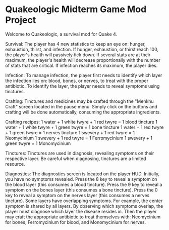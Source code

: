 # Quakeologic Midterm Game Mod Project
Welcome to Quakeologic, a survival mod for Quake 4. 

Survival:
The player has 4 new statistics to keep an eye on: hunger, exhaustion, thirst, and infection. If hunger, exhaustion, or thirst reach 100, the player's health will passively tick down. If several stats are at their maximum, the player's health will decrease proportionally with the number of stats that are critical. If infection reaches its maximum, the player dies. 

Infection:
To manage infection, the player first needs to identify which layer the infection lies on: blood, bones, or nerves, to treat with the proper antibiotic. To identify the layer, the player needs to reveal symptoms using tinctures. 

Crafting:
Tinctures and medicines may be crafted through the "Menkhu Craft" screen located in the pause menu. Simply click on the buttons and crafting will be done automatically, consuming the appropriate ingredients.

Crafting recipes:
1 water + 1 white twyre + 1 red twyre = 1 blood tincture 
1 water + 1 white twyre + 1 green twyre = 1 bone tincture 
1 water + 1 red twyre + 1 green twyre = 1 nerves tincture
1 swevery + 1 red twyre = 1 Neomycinium
1 swevery + 1 red twyre = 1 Ferromycinium 
1 swevery + 1 green twyre = 1 Monomycinium

Tinctures:
Tinctures are used in diagnosis, revealing symptoms on their respective layer. Be careful when diagnosing, tinctures are a limited resource. 

Diagnostics:
The diagnostics screen is located on the player HUD. Initially, you have no symptoms revealed. 
Press the 8 key to reveal a symptom on the blood layer (this consumes a blood tincture).
Press the 9 key to reveal a symptom on the bones layer (this consumes a bone tincture).
Press the 0 key to reveal a symptom on the nerves layer (this consumes a nerves tincture).
Some layers have overlapping symptoms. For example, the center symptom is shared by all layers. By observing which symptoms overlap, the player must diagnose which layer the disease resides in. Then the player may craft the appropriate antibiotic to treat themselves with: Neomycinium for bones, Ferromycinium for blood, and Monomycinium for nerves. 